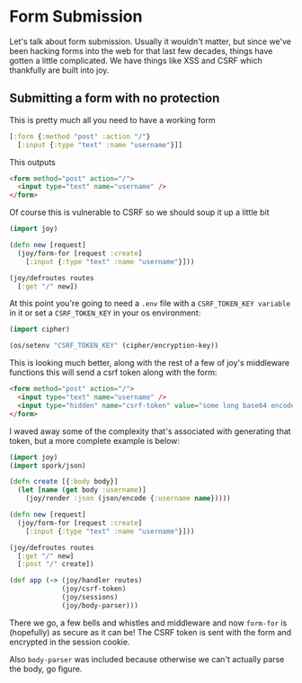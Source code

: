 # Form Submission

Let's talk about form submission. Usually it wouldn't matter, but since we've been hacking forms into the web for that last few decades, things have gotten a little complicated. We have things like XSS and CSRF which thankfully are built into joy.

## Submitting a form with no protection

This is pretty much all you need to have a working form

```clojure
[:form {:method "post" :action "/"}
  [:input {:type "text" :name "username"}]]
```

This outputs

```html
<form method="post" action="/">
  <input type="text" name="username" />
</form>
```

Of course this is vulnerable to CSRF so we should soup it up a little bit

```clojure
(import joy)

(defn new [request]
  (joy/form-for [request :create]
    [:input {:type "text" :name "username"}]))

(joy/defroutes routes
  [:get "/" new])
```

At this point you're going to need a `.env` file with a `CSRF_TOKEN_KEY variable` in it or set a `CSRF_TOKEN_KEY` in your os environment:

```clojure
(import cipher)

(os/setenv "CSRF_TOKEN_KEY" (cipher/encryption-key))
```

This is looking much better, along with the rest of a few of joy's middleware functions this will send a csrf token along with the form:

```html
<form method="post" action="/">
  <input type="text" name="username" />
  <input type="hidden" name="csrf-token" value="some long base64 encoded string" />
</form>
```

I waved away some of the complexity that's associated with generating that token, but a more complete example is below:

```clojure
(import joy)
(import spork/json)

(defn create [{:body body}]
  (let [name (get body :username)]
    (joy/render :json (json/encode {:username name}))))

(defn new [request]
  (joy/form-for [request :create]
    [:input {:type "text" :name "username"}]))

(joy/defroutes routes
  [:get "/" new]
  [:post "/" create])

(def app (-> (joy/handler routes)
             (joy/csrf-token)
             (joy/sessions)
             (joy/body-parser)))
```

There we go, a few bells and whistles and middleware and now `form-for` is (hopefully) as secure as it can be! The CSRF token is sent with the form and encrypted in the session cookie.

Also `body-parser` was included because otherwise we can't actually parse the body, go figure.
